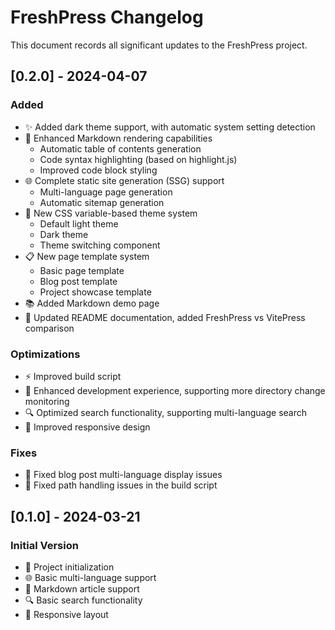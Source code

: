# FreshPress Changelog

This document records all significant updates to the FreshPress project.

## [0.2.0] - 2024-04-07

### Added

- ✨ Added dark theme support, with automatic system setting detection
- 📝 Enhanced Markdown rendering capabilities
  - Automatic table of contents generation
  - Code syntax highlighting (based on highlight.js)
  - Improved code block styling
- 🌐 Complete static site generation (SSG) support
  - Multi-language page generation
  - Automatic sitemap generation
- 🎨 New CSS variable-based theme system
  - Default light theme
  - Dark theme
  - Theme switching component
- 📋 New page template system
  - Basic page template
  - Blog post template
  - Project showcase template
- 📚 Added Markdown demo page
- 📖 Updated README documentation, added FreshPress vs VitePress comparison

### Optimizations

- ⚡️ Improved build script
- 🔧 Enhanced development experience, supporting more directory change monitoring
- 🔍 Optimized search functionality, supporting multi-language search
- 📱 Improved responsive design

### Fixes

- 🐛 Fixed blog post multi-language display issues
- 🔧 Fixed path handling issues in the build script

## [0.1.0] - 2024-03-21

### Initial Version

- 🎉 Project initialization
- 🌐 Basic multi-language support
- 📝 Markdown article support
- 🔍 Basic search functionality
- 📱 Responsive layout 